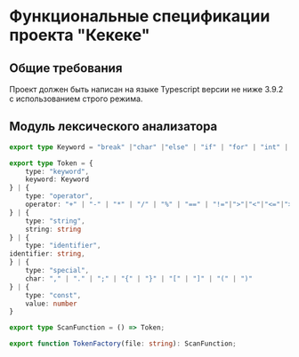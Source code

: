 # Функциональные спецификации проекта "Кекеке"

## Общие требования

Проект должен быть написан на языке Typescript версии не ниже 3.9.2 с использованием строго режима.

## Модуль лексического анализатора

```typescript
export type Keyword = "break" |"char" |"else" | "if" | "for" | "int" | "return" | "void" | "while" | "sizeof";

export type Token = {
    type: "keyword",
    keyword: Keyword
} | {
    type: "operator",
    operator: "+" | "-" | "*" | "/" | "%" | "==" | "!="|">"|"<"|"<="|">=" | "&&" | "||" | "!" | "=" |"&" | "|"|"^"|"<<"|">>"|
} | {
    type: "string",
    string: string
} | {
    type: "identifier",
identifier: string,
} | {
    type: "special",
    char: "," | "." | ";" | "{" | "}" | "[" | "]" | "(" | ")"
} | {
    type: "const",
    value: number
}

export type ScanFunction = () => Token;

export function TokenFactory(file: string): ScanFunction;
```
